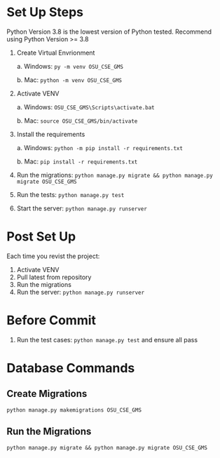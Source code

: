 # Set Up Steps

Python Version 3.8 is the lowest version of Python tested. Recommend using Python Version >= 3.8

1. Create Virtual Envrionment

    a. Windows: `py -m venv OSU_CSE_GMS`

    b. Mac: `python -m venv OSU_CSE_GMS`


2. Activate VENV

    a. Windows: `OSU_CSE_GMS\Scripts\activate.bat`

    b. Mac: `source OSU_CSE_GMS/bin/activate`

3. Install the requirements

    a. Windows: `python -m pip install -r requirements.txt`

    b. Mac: `pip install -r requirements.txt`

4. Run the migrations: `python manage.py migrate && python manage.py migrate OSU_CSE_GMS`

5. Run the tests: `python manage.py test`

6. Start the server: `python manage.py runserver`

# Post Set Up
Each time you revist the project:
1. Activate VENV
2. Pull latest from repository
3. Run the migrations
4. Run the server: `python manage.py runserver`

# Before Commit
1. Run the test cases: `python manage.py test` and ensure all pass

# Database Commands

## Create Migrations
`python manage.py makemigrations OSU_CSE_GMS`

## Run the Migrations
`python manage.py migrate && python manage.py migrate OSU_CSE_GMS`
